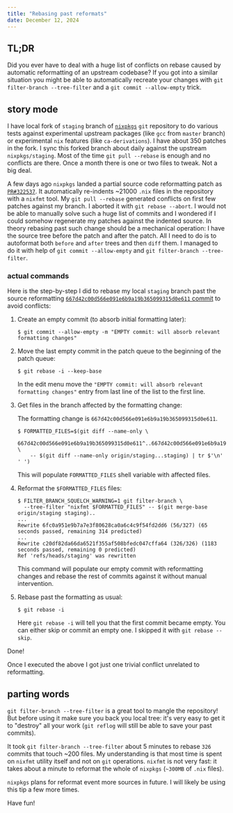 ```yaml
---
title: "Rebasing past reformats"
date: December 12, 2024
---
```


## TL;DR

Did you ever have to deal with a huge list of conflicts on rebase caused
by automatic reformatting of an upstream codebase?
If you got into a similar situation you might be able to automatically
recreate your changes with `git filter-branch --tree-filter` and a
`git commit --allow-empty` trick.

## story mode

I have local fork of `staging` branch of
[`nixpkgs`](https://github.com/NixOS/nixpkgs/) `git` repository to do
various tests against experimental upstream packages (like `gcc` from
`master` branch) or experimental `nix` features (like `ca-derivations`).
I have about 350 patches in the fork. I sync this forked branch about
daily against the upstream `nixpkgs/staging`. Most of the time
`git pull --rebase` is enough and no conflicts are there. Once a month
there is one or two files to tweak. Not a big deal.

A few days ago `nixpkgs` landed a partial source code reformatting
patch as [`PR#322537`](https://github.com/NixOS/nixpkgs/pull/322537). It
automatically re-indents ~21000 `.nix` files in the repository with a
`nixfmt` tool. My `git pull --rebase` generated conflicts on first few
patches against my branch. I aborted it with `git rebase --abort`.
I would not be able to manually solve such a huge list of commits and I
wondered if I could somehow regenerate my patches against the indented
source.
In theory rebasing past such change should be a mechanical operation: I
have the source tree before the patch and after the patch. All I need to
do is to autoformat both `before` and `after` trees and then `diff`
them.
I managed to do it with help of `git commit --allow-empty` and
`git filter-branch --tree-filter`.

### actual commands

Here is the step-by-step I did to rebase my local `staging` branch past
the source reformatting
[`667d42c00d566e091e6b9a19b365099315d0e611` commit](https://github.com/NixOS/nixpkgs/commit/667d42c00d566e091e6b9a19b365099315d0e611)
to avoid conflicts:

1. Create an empty commit (to absorb initial formatting later):

   ```
   $ git commit --allow-empty -m "EMPTY commit: will absorb relevant formatting changes"
   ```

2. Move the last empty commit in the patch queue to the beginning of
   the patch queue:

   ```
   $ git rebase -i --keep-base
   ```

   In the edit menu move the
   `"EMPTY commit: will absorb relevant formatting changes"` entry from
   last line of the list to the first line.

3. Get files in the branch affected by the formatting change:

   The formatting change is `667d42c00d566e091e6b9a19b365099315d0e611`.

   ```
   $ FORMATTED_FILES=$(git diff --name-only \
       667d42c00d566e091e6b9a19b365099315d0e611^..667d42c00d566e091e6b9a19b365099315d0e611 \
       -- $(git diff --name-only origin/staging...staging) | tr $'\n' ' ')
   ```

   This will populate `FORMATTED_FILES` shell variable with affected
   files.

4. Reformat the `$FORMATTED_FILES` files:

   ```
   $ FILTER_BRANCH_SQUELCH_WARNING=1 git filter-branch \
     --tree-filter "nixfmt $FORMATTED_FILES" -- $(git merge-base origin/staging staging)..
   ...
   Rewrite 6fc0a951e9b7a7e3f80628ca0a6c4c9f54fd2dd6 (56/327) (65 seconds passed, remaining 314 predicted)
   ...
   Rewrite c20df82da66da6521f355af508bfedc047cffa64 (326/326) (1183 seconds passed, remaining 0 predicted)
   Ref 'refs/heads/staging' was rewritten
   ```

   This command will populate our empty commit with reformatting changes
   and rebase the rest of commits against it without manual intervention.

5. Rebase past the formatting as usual:

   ```
   $ git rebase -i
   ```

   Here `git rebase -i` will tell you that the first commit became empty.
   You can either skip or commit an empty one. I skipped it with
   `git rebase --skip`.

Done!

Once I executed the above I got just one trivial conflict unrelated to
reformatting.

## parting words

`git filter-branch --tree-filter` is a great tool to mangle the
repository! But before using it make sure you back you local tree: it's
very easy to get it to "destroy" all your work (`git reflog` will still
be able to save your past commits).

It took `git filter-branch --tree-filter` about 5 minutes to rebase
`326` commits that touch ~200 files. My understanding is that most time
is spent on `nixfmt` utility itself and not on `git` operations.
`nixfmt` is not very fast: it takes about a minute to reformat the whole
of `nixpkgs` (`~300MB` of `.nix` files).

`nixpkgs` plans for reformat event more sources in future. I will likely
be using this tip a few more times.

Have fun!
